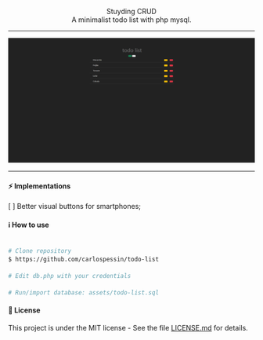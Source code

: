<p align="center">
  Stuyding CRUD<br>
  A minimalist todo list with php mysql.
</p>

---

<p align="center">
  <img src="assets/model.png">
</p>

---

#### :zap: Implementations

[ ] Better visual buttons for smartphones;

#### :information_source: How to use

```bash

# Clone repository
$ https://github.com/carlospessin/todo-list

# Edit db.php with your credentials

# Run/import database: assets/todo-list.sql
```

#### :memo: License

This project is under the MIT license - See the file [LICENSE.md](https://github.com/carlospessin/todo-app/blob/master/LICENSE.md) for details.
